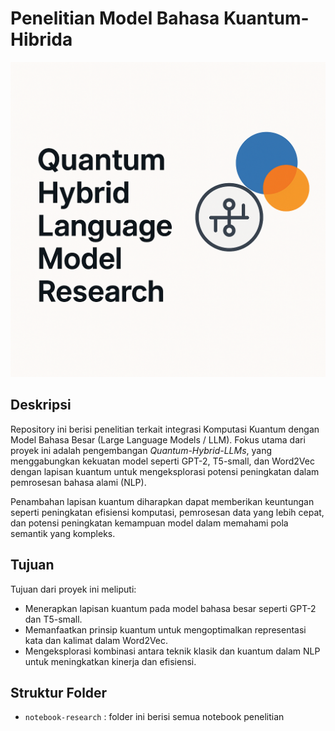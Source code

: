 # Penelitian Model Bahasa Kuantum-Hibrida
![Alt Text](/metadata/image1.png)
## Deskripsi
Repository ini berisi penelitian terkait integrasi Komputasi Kuantum dengan Model Bahasa Besar (Large Language Models / LLM). Fokus utama dari proyek ini adalah pengembangan *Quantum-Hybrid-LLMs*, yang menggabungkan kekuatan model seperti GPT-2, T5-small, dan Word2Vec dengan lapisan kuantum untuk mengeksplorasi potensi peningkatan dalam pemrosesan bahasa alami (NLP).

Penambahan lapisan kuantum diharapkan dapat memberikan keuntungan seperti peningkatan efisiensi komputasi, pemrosesan data yang lebih cepat, dan potensi peningkatan kemampuan model dalam memahami pola semantik yang kompleks.

## Tujuan
Tujuan dari proyek ini meliputi:
- Menerapkan lapisan kuantum pada model bahasa besar seperti GPT-2 dan T5-small.
- Memanfaatkan prinsip kuantum untuk mengoptimalkan representasi kata dan kalimat dalam Word2Vec.
- Mengeksplorasi kombinasi antara teknik klasik dan kuantum dalam NLP untuk meningkatkan kinerja dan efisiensi.

## Struktur Folder
- `notebook-research` : folder ini berisi semua notebook penelitian